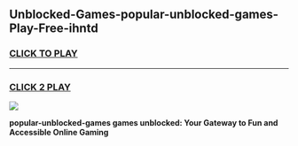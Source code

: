 
## Unblocked-Games-popular-unblocked-games-Play-Free-ihntd
<h3>
<a href="https://premium76.site?title=popular-unblocked-games&ref=23A">CLICK TO PLAY</a></h3>
<hr>

<h3>
<a href="https://premium76.site?title=popular-unblocked-games&ref=23A">CLICK 2 PLAY</a>
  
</h3>

<a href="https://premium76.site?title=popular-unblocked-games&ref=23A"><img src="https://clearcache.store/games.png"></a>


**popular-unblocked-games games unblocked: Your Gateway to Fun and Accessible Online Gaming**
